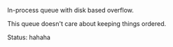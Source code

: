 In-process queue with disk based overflow.

This queue doesn't care about keeping things ordered.

Status: hahaha
